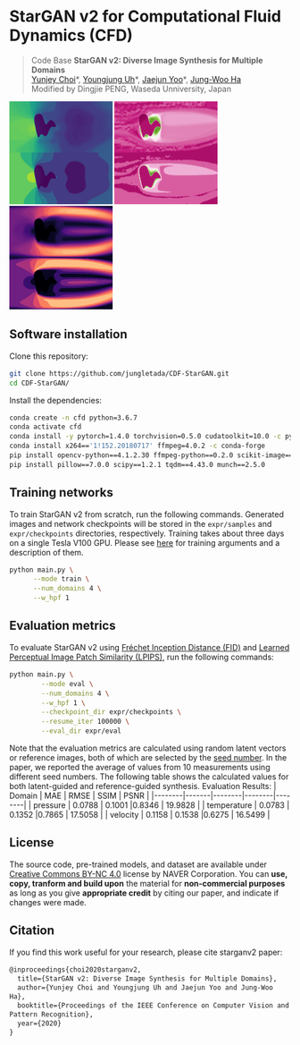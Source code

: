 
# StarGAN v2 for Computational Fluid Dynamics (CFD) 


> Code Base **StarGAN v2: Diverse Image Synthesis for Multiple Domains**<br>
> [Yunjey Choi](https://github.com/yunjey)\*, [Youngjung Uh](https://github.com/youngjung)\*, [Jaejun Yoo](http://jaejunyoo.blogspot.com/search/label/kr)\*, [Jung-Woo Ha](https://www.facebook.com/jungwoo.ha.921)<br>
Modified by Dingjie PENG, Waseda Unniversity, Japan


<!-- > **Abstract:** *A good image-to-image translation model should learn a mapping between different visual domains while satisfying the following properties: 1) diversity of generated images and 2) scalability over multiple domains. Existing methods address either of the issues, having limited diversity or multiple models for all domains. We propose StarGAN v2, a single framework that tackles both and shows significantly improved results over the baselines. Experiments on CelebA-HQ and a new animal faces dataset (AFHQ) validate our superiority in terms of visual quality, diversity, and scalability. To better assess image-to-image translation models, we release AFHQ, high-quality animal faces with large inter- and intra-domain variations. The code, pre-trained models, and dataset are available at clovaai/stargan-v2.* -->

<img src="assets/831_pressure.png"  style="zoom: 50%;" />
<img src="assets/831_temperature.png"  style="zoom: 50%;" />
<img src="assets/831_velocity.png"  style="zoom: 50%;" />

## Software installation
Clone this repository:

```bash
git clone https://github.com/jungletada/CDF-StarGAN.git
cd CDF-StarGAN/
```

Install the dependencies:
```bash
conda create -n cfd python=3.6.7
conda activate cfd
conda install -y pytorch=1.4.0 torchvision=0.5.0 cudatoolkit=10.0 -c pytorch
conda install x264=='1!152.20180717' ffmpeg=4.0.2 -c conda-forge
pip install opencv-python==4.1.2.30 ffmpeg-python==0.2.0 scikit-image==0.16.2
pip install pillow==7.0.0 scipy==1.2.1 tqdm==4.43.0 munch==2.5.0
```

<!-- ## Datasets and pre-trained networks -->
<!-- We provide a script to download datasets used in StarGAN v2 and the corresponding pre-trained networks. The datasets and network checkpoints will be downloaded and stored in the `data` and `expr/checkpoints` directories, respectively. -->

## Training networks
To train StarGAN v2 from scratch, run the following commands. Generated images and network checkpoints will be stored in the `expr/samples` and `expr/checkpoints` directories, respectively. Training takes about three days on a single Tesla V100 GPU. Please see [here](https://github.com/clovaai/stargan-v2/blob/master/main.py#L86-L179) for training arguments and a description of them. 

```bash
python main.py \
      --mode train \
      --num_domains 4 \
      --w_hpf 1
```

## Evaluation metrics
To evaluate StarGAN v2 using [Fr&eacute;chet Inception Distance (FID)](https://arxiv.org/abs/1706.08500) and [Learned Perceptual Image Patch Similarity (LPIPS)](https://arxiv.org/abs/1801.03924), run the following commands:


```bash
python main.py \
        --mode eval \
        --num_domains 4 \
        --w_hpf 1 \
        --checkpoint_dir expr/checkpoints \
        --resume_iter 100000 \
        --eval_dir expr/eval
```

Note that the evaluation metrics are calculated using random latent vectors or reference images, both of which are selected by the [seed number](https://github.com/clovaai/stargan-v2/blob/master/main.py#L35). In the paper, we reported the average of values from 10 measurements using different seed numbers. The following table shows the calculated values for both latent-guided and reference-guided synthesis.
Evaluation Results:
| Domain |  MAE  |  RMSE  |  SSIM  |  PSNR  |
|--------|-------|--------|--------|--------|
| pressure | 0.0788 | 0.1001 |0.8346 | 19.9828 |
| temperature | 0.0783 | 0.1352 |0.7865 | 17.5058 |
| velocity | 0.1158 | 0.1538 |0.6275 | 16.5499 |


## License
The source code, pre-trained models, and dataset are available under [Creative Commons BY-NC 4.0](https://github.com/clovaai/stargan-v2/blob/master/LICENSE) license by NAVER Corporation. You can **use, copy, tranform and build upon** the material for **non-commercial purposes** as long as you give **appropriate credit** by citing our paper, and indicate if changes were made. 

<!-- For business inquiries, please contact clova-jobs@navercorp.com.<br/>	
For technical and other inquires, please contact yunjey.choi@navercorp.com. -->


## Citation
If you find this work useful for your research, please cite starganv2 paper:

```
@inproceedings{choi2020starganv2,
  title={StarGAN v2: Diverse Image Synthesis for Multiple Domains},
  author={Yunjey Choi and Youngjung Uh and Jaejun Yoo and Jung-Woo Ha},
  booktitle={Proceedings of the IEEE Conference on Computer Vision and Pattern Recognition},
  year={2020}
}
```
